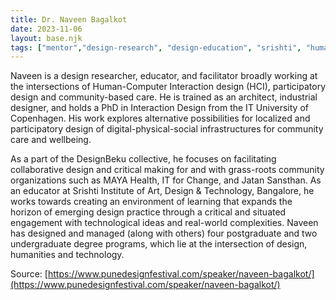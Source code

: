```yaml
---
title: Dr. Naveen Bagalkot
date: 2023-11-06
layout: base.njk
tags: ["mentor","design-research", "design-education", "srishti", "human-computer-interaction", "participatory-design", "community-based-care", "critical-making", "localized-design", "interaction-design", "architecture", "industrial-design", "phd", "community-wellbeing", "design-beku", "maya-health", "it-for-change", "jatan-sansthan", "bangalore", "pune-design-festival", "it-university-of-copenhagen", "iit-bombay"]
--- 
```


Naveen is a design researcher, educator, and facilitator broadly working at the intersections of Human-Computer Interaction design (HCI), participatory design and community-based care. He is trained as an architect, industrial designer, and holds a PhD in Interaction Design from the IT University of Copenhagen. His work explores alternative possibilities for localized and participatory design of digital-physical-social infrastructures for community care and wellbeing.

As a part of the DesignBeku collective, he focuses on facilitating collaborative design and critical making for and with grass-roots community organizations such as MAYA Health, IT for Change, and Jatan Sansthan. As an educator at Srishti Institute of Art, Design & Technology, Bangalore, he works towards creating an environment of learning that expands the horizon of emerging design practice through a critical and situated engagement with technological ideas and real-world complexities. Naveen has designed and managed (along with others) four postgraduate and two undergraduate degree programs, which lie at the intersection of design, humanities and technology.

Source: [https://www.punedesignfestival.com/speaker/naveen-bagalkot/](https://www.punedesignfestival.com/speaker/naveen-bagalkot/)